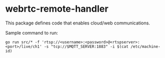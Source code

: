 # webrtc-remote-handler 

This package defines code that enables cloud/web communications. 

Sample command to run:

```
go run src/* -f 'rtsp://<username>:<password>@<rtspserver>:<port>/live/ch1' -s "tcp://$MQTT_SERVER:1883" -i $(cat /etc/machine-id)
```
